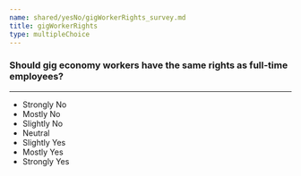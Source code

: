 ```yaml
---
name: shared/yesNo/gigWorkerRights_survey.md
title: gigWorkerRights
type: multipleChoice
---
```


### Should gig economy workers have the same rights as full-time employees?

---

- Strongly No
- Mostly No
- Slightly No
- Neutral
- Slightly Yes
- Mostly Yes
- Strongly Yes

